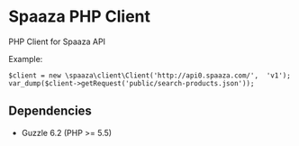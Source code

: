# Spaaza PHP Client #

PHP Client for Spaaza API

Example:

    $client = new \spaaza\client\Client('http://api0.spaaza.com/',  'v1');
    var_dump($client->getRequest('public/search-products.json'));



## Dependencies ##

* Guzzle 6.2 (PHP >= 5.5)
